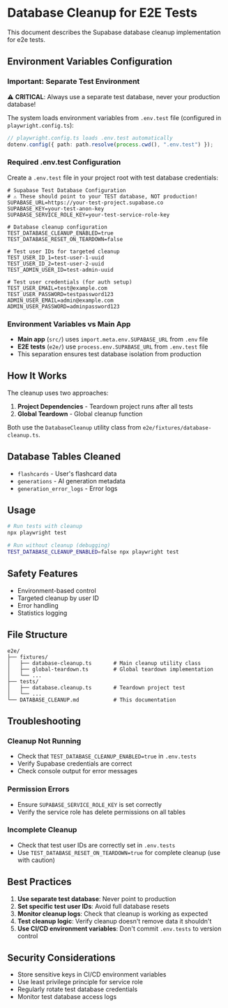 # Database Cleanup for E2E Tests

This document describes the Supabase database cleanup implementation for e2e tests.

## Environment Variables Configuration

### Important: Separate Test Environment

⚠️ **CRITICAL**: Always use a separate test database, never your production database!

The system loads environment variables from `.env.test` file (configured in `playwright.config.ts`):

```typescript
// playwright.config.ts loads .env.test automatically
dotenv.config({ path: path.resolve(process.cwd(), ".env.test") });
```

### Required .env.test Configuration

Create a `.env.test` file in your project root with test database credentials:

```env
# Supabase Test Database Configuration
# ⚠️ These should point to your TEST database, NOT production!
SUPABASE_URL=https://your-test-project.supabase.co
SUPABASE_KEY=your-test-anon-key
SUPABASE_SERVICE_ROLE_KEY=your-test-service-role-key

# Database cleanup configuration
TEST_DATABASE_CLEANUP_ENABLED=true
TEST_DATABASE_RESET_ON_TEARDOWN=false

# Test user IDs for targeted cleanup
TEST_USER_ID_1=test-user-1-uuid
TEST_USER_ID_2=test-user-2-uuid
TEST_ADMIN_USER_ID=test-admin-uuid

# Test user credentials (for auth setup)
TEST_USER_EMAIL=test@example.com 
TEST_USER_PASSWORD=testpassword123
ADMIN_USER_EMAIL=admin@example.com
ADMIN_USER_PASSWORD=adminpassword123
```

### Environment Variables vs Main App

- **Main app** (`src/`) uses `import.meta.env.SUPABASE_URL` from `.env` file
- **E2E tests** (`e2e/`) use `process.env.SUPABASE_URL` from `.env.test` file
- This separation ensures test database isolation from production

## How It Works

The cleanup uses two approaches:

1. **Project Dependencies** - Teardown project runs after all tests
2. **Global Teardown** - Global cleanup function

Both use the `DatabaseCleanup` utility class from `e2e/fixtures/database-cleanup.ts`.

## Database Tables Cleaned

- `flashcards` - User's flashcard data
- `generations` - AI generation metadata  
- `generation_error_logs` - Error logs

## Usage

```bash
# Run tests with cleanup
npx playwright test

# Run without cleanup (debugging)
TEST_DATABASE_CLEANUP_ENABLED=false npx playwright test
```

## Safety Features

- Environment-based control
- Targeted cleanup by user ID
- Error handling
- Statistics logging

## File Structure

```
e2e/
├── fixtures/
│   ├── database-cleanup.ts       # Main cleanup utility class
│   ├── global-teardown.ts        # Global teardown implementation
│   └── ...
├── tests/
│   ├── database.cleanup.ts       # Teardown project test
│   └── ...
└── DATABASE_CLEANUP.md           # This documentation
```

## Troubleshooting

### Cleanup Not Running
- Check that `TEST_DATABASE_CLEANUP_ENABLED=true` in `.env.tests`
- Verify Supabase credentials are correct
- Check console output for error messages

### Permission Errors
- Ensure `SUPABASE_SERVICE_ROLE_KEY` is set correctly
- Verify the service role has delete permissions on all tables

### Incomplete Cleanup
- Check that test user IDs are correctly set in `.env.tests`
- Use `TEST_DATABASE_RESET_ON_TEARDOWN=true` for complete cleanup (use with caution)

## Best Practices

1. **Use separate test database**: Never point to production
2. **Set specific test user IDs**: Avoid full database resets
3. **Monitor cleanup logs**: Check that cleanup is working as expected
4. **Test cleanup logic**: Verify cleanup doesn't remove data it shouldn't
5. **Use CI/CD environment variables**: Don't commit `.env.tests` to version control

## Security Considerations

- Store sensitive keys in CI/CD environment variables
- Use least privilege principle for service role
- Regularly rotate test database credentials
- Monitor test database access logs 